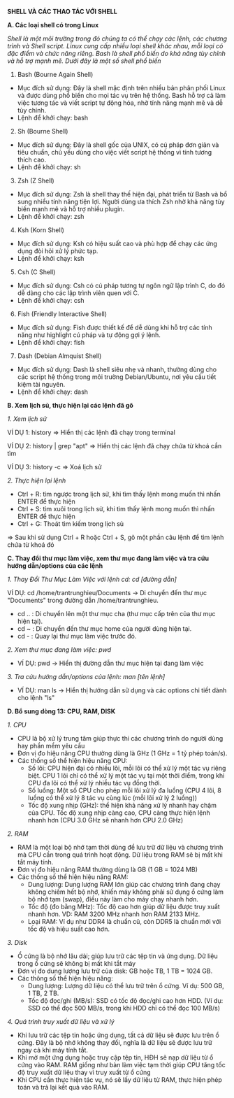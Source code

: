 **SHELL VÀ CÁC THAO TÁC VỚI SHELL**

**A. Các loại shell có trong Linux**

*Shell là một môi trường trong đó chúng ta có thể chạy các lệnh, các chương trình và Shell script. Linux cung cấp nhiều loại shell khác nhau, mỗi loại có đặc điểm và chức năng riêng. Bash là shell phổ biến do khả năng tùy chỉnh và hỗ trợ mạnh mẽ. Dưới đây là một số shell phổ biến*

1. Bash (Bourne Again Shell)
- Mục đích sử dụng: Đây là shell mặc định trên nhiều bản phân phối Linux và được dùng phổ biến cho mọi tác vụ trên hệ thống. Bash hỗ trợ cả làm việc tương tác và viết script tự động hóa, nhờ tính năng mạnh mẽ và dễ tùy chỉnh.
- Lệnh để khởi chạy: bash

2. Sh (Bourne Shell)
- Mục đích sử dụng: Đây là shell gốc của UNIX, có cú pháp đơn giản và tiêu chuẩn, chủ yếu dùng cho việc viết script hệ thống vì tính tương thích cao.
- Lệnh để khởi chạy: sh

3. Zsh (Z Shell)
- Mục đích sử dụng: Zsh là shell thay thế hiện đại, phát triển từ Bash và bổ sung nhiều tính năng tiện lợi. Người dùng ưa thích Zsh nhờ khả năng tùy biến mạnh mẽ và hỗ trợ nhiều plugin.
- Lệnh để khởi chạy: zsh
  
4. Ksh (Korn Shell)
- Mục đích sử dụng:  Ksh có hiệu suất cao và phù hợp để chạy các ứng dụng đòi hỏi xử lý phức tạp.
- Lệnh để khởi chạy: ksh
  
5. Csh (C Shell)
- Mục đích sử dụng: Csh có cú pháp tương tự ngôn ngữ lập trình C, do đó dễ dàng cho các lập trình viên quen với C.
- Lệnh để khởi chạy: csh
  
6. Fish (Friendly Interactive Shell)
- Mục đích sử dụng: Fish được thiết kế để dễ dùng khi hỗ trợ các tính năng như highlight cú pháp và tự động gợi ý lệnh.
- Lệnh để khởi chạy: fish
  
7. Dash (Debian Almquist Shell)
- Mục đích sử dụng: Dash là shell siêu nhẹ và nhanh, thường dùng cho các script hệ thống trong môi trường Debian/Ubuntu, nơi yêu cầu tiết kiệm tài nguyên.
- Lệnh để khởi chạy: dash

**B. Xem lịch sủ, thực hiện lại các lệnh đã gõ**

*1. Xem lịch sử*

VÍ DỤ 1: history => Hiển thị các lệnh đã chạy trong terminal

VÍ DỤ 2: history | grep "apt" => Hiển thị các lệnh đã chạy chứa từ khoá cần tìm 

VÍ DỤ 3: history -c => Xoá lịch sử

*2. Thực hiện lại lệnh*
- Ctrl + R: tìm ngược trong lịch sử, khi tìm thấy lệnh mong muốn thì nhấn ENTER để thực hiện
- Ctrl + S: tìm xuôi trong lịch sử, khi tìm thấy lệnh mong muốn thì nhấn ENTER để thực hiện
- Ctrl + G: Thoát tìm kiếm trong lịch sủ

=> Sau khi sử dụng Ctrl + R hoặc Ctrl + S, gõ một phần câu lệnh để tìm lệnh chứa từ khoá đó
  
**C. Thay đổi thư mục làm việc, xem thư mục đang làm việc và tra cứu hướng dẫn/options của các lệnh**

*1. Thay Đổi Thư Mục Làm Việc với lệnh cd: cd [đường dẫn]*

VÍ DỤ: cd /home/trantrunghieu/Documents -> Di chuyển đến thư mục "Documents" trong đường dẫn /home/trantrunghieu.
- cd .. : Di chuyển lên một thư mục cha (thư mục cấp trên của thư mục hiện tại).
- cd ~ : Di chuyển đến thư mục home của người dùng hiện tại.
- cd - : Quay lại thư mục làm việc trước đó.

*2. Xem thư mục đang làm việc: pwd*
- VÍ DỤ: pwd -> Hiển thị đường dẫn thư mục hiện tại đang làm việc

*3. Tra cứu hướng dẫn/options của lệnh: man [tên lệnh]*
- VÍ DỤ: man ls -> Hiển thị hướng dẫn sử dụng và các options chi tiết dành cho lệnh "ls"

**D. Bổ sung dòng 13: CPU, RAM, DISK**

*1. CPU* 
- CPU là bộ xử lý trung tâm giúp thực thi các chương trình do người dùng hay phần mềm yêu cầu
- Đơn vị đo hiệu năng CPU thường dùng là GHz (1 GHz = 1 tỷ phép toán/s).
- Các thống số thể hiện hiệu năng CPU:
  - Số lõi: CPU hiện đại có nhiều lõi, mỗi lõi có thể xử lý một tác vụ riêng biệt. CPU 1 lõi chỉ có thể xử lý một tác vụ tại một thời điểm, trong khi CPU đa lõi có thể xử lý nhiều tác vụ đồng thời.
  - Số luồng: Một số CPU cho phép mỗi lõi xử lý đa luồng (CPU 4 lõi, 8 luồng có thể xử lý 8 tác vụ cùng lúc (mỗi lõi xử lý 2 luồng))
  - Tốc độ xung nhịp (GHz): thể hiện khả năng xử lý nhanh hay chậm của CPU. Tốc độ xung nhịp càng cao, CPU càng thực hiện lệnh nhanh hơn (CPU 3.0 GHz sẽ nhanh hơn CPU 2.0 GHz)

*2. RAM*
- RAM là một loại bộ nhớ tạm thời dùng để lưu trữ dữ liệu và chương trình mà CPU cần trong quá trình hoạt động. Dữ liệu trong RAM sẽ bị mất khi tắt máy tính.
- Đơn vị đo hiệu năng RAM thường dùng là GB (1 GB = 1024 MB)
- Các thống số thể hiện hiệu năng RAM:
  - Dung lượng: Dung lượng RAM lớn giúp các chương trình đang chạy không chiếm hết bộ nhớ, khiến máy không phải sử dụng ổ cứng làm bộ nhớ tạm (swap), điều này làm cho máy chạy nhanh hơn.
  - Tốc độ (đo bằng MHz): Tốc độ cao hơn giúp dữ liệu được truy xuất nhanh hơn. VD: RAM 3200 MHz nhanh hơn RAM 2133 MHz.
  - Loại RAM: Ví dụ như DDR4 là chuẩn cũ, còn DDR5 là chuẩn mới với tốc độ và hiệu suất cao hơn.

*3. Disk*
- Ổ cứng là bộ nhớ lâu dài; giúp lưu trữ các tệp tin và ứng dụng. Dữ liệu trong ổ cứng sẽ không bị mất khi tắt máy
- Đơn vị đo dung lượng lưu trữ của disk: GB hoặc TB, 1 TB = 1024 GB.
- Các thông số thể hiện hiệu năng:
  - Dung lượng: Lượng dữ liệu có thể lưu trữ trên ổ cứng. Ví dụ: 500 GB, 1 TB, 2 TB.
  - Tốc độ đọc/ghi (MB/s): SSD có tốc độ đọc/ghi cao hơn HDD. (Ví dụ: SSD có thể đọc 500 MB/s, trong khi HDD chỉ có thể đọc 100 MB/s)

*4.  Quá trình truy xuất dữ liệu và xử lý*
- Khi lưu trữ các tệp tin hoặc ứng dụng, tất cả dữ liệu sẽ được lưu trên ổ cứng. Đây là bộ nhớ không thay đổi, nghĩa là dữ liệu sẽ được lưu trữ ngay cả khi máy tính tắt.
- Khi mở một ứng dụng hoặc truy cập tệp tin, HĐH sẽ nạp dữ liệu từ ổ cứng vào RAM. RAM giống như bàn làm việc tạm thời giúp CPU tăng tốc độ truy xuất dữ liệu thay vì truy xuất từ ổ cứng
- Khi CPU cần thực hiện tác vụ, nó sẽ lấy dữ liệu từ RAM, thực hiện phép toán và trả lại kết quả vào RAM.
